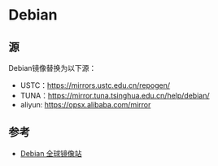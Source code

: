 # Debian

## 源

Debian镜像替换为以下源：

- USTC：<https://mirrors.ustc.edu.cn/repogen/>
- TUNA：<https://mirror.tuna.tsinghua.edu.cn/help/debian/>
- aliyun: <https://opsx.alibaba.com/mirror>

## 参考

- [Debian 全球镜像站](https://www.debian.org/mirror/list.zh-cn.html)
